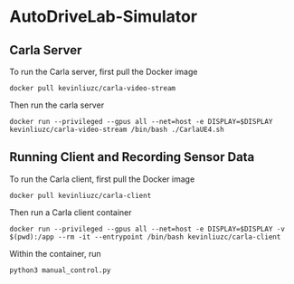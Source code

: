 # AutoDriveLab-Simulator

## Carla Server 

To run the Carla server, first pull the Docker image
```commandline 
docker pull kevinliuzc/carla-video-stream
```

Then run the carla server
```commandline 
docker run --privileged --gpus all --net=host -e DISPLAY=$DISPLAY kevinliuzc/carla-video-stream /bin/bash ./CarlaUE4.sh
```
## Running Client and Recording Sensor Data 

To run the Carla client, first pull the Docker image 
```commandline 
docker pull kevinliuzc/carla-client
```

Then run a Carla client container
```commandline 
docker run --privileged --gpus all --net=host -e DISPLAY=$DISPLAY -v $(pwd):/app --rm -it --entrypoint /bin/bash kevinliuzc/carla-client
```

Within the container, run 
```commandline 
python3 manual_control.py 
```